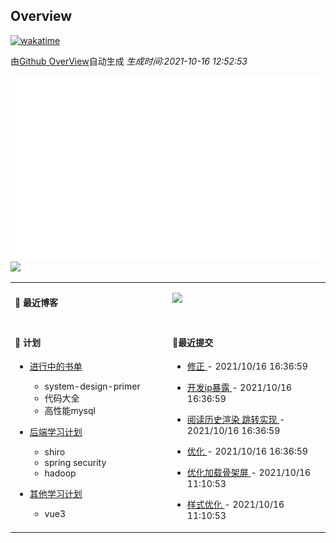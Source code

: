 
## Overview

[![wakatime](https://wakatime.com/badge/user/78591c59-95d5-4479-b2fc-988c35f31d59.svg)](https://wakatime.com/@78591c59-95d5-4479-b2fc-988c35f31d59)

由[Github OverView](https://github.com/0xcaffebabe/0xcaffebabe)自动生成 _生成时间:2021-10-16 12:52:53_

![](https://raw.githubusercontent.com/0xcaffebabe/github-stats/master/generated/overview.svg)![](https://github-readme-stats.vercel.app/api/top-langs/?username=0xcaffebabe&layout=compact&langs_count=8)

<table>

<tr>
<td valign="top" width="50%">

#### 📖 最近博客

    

</td>

<td valign="top" width="50%">

![](https://github-readme-stats.vercel.app/api/wakatime?username=0xcaffebabe&layout=compact)

</td>

</tr>

<tr>

<td valign="top" width="50%">

#### 📝 计划

- [进行中的书单](https://github.com/users/0xcaffebabe/projects/4)
  - system-design-primer
  - 代码大全
  - 高性能mysql


- [后端学习计划](https://github.com/users/0xcaffebabe/projects/1)
  - shiro
  - spring security
  - hadoop


- [其他学习计划](https://github.com/users/0xcaffebabe/projects/3)
  - vue3


<td>

#### 🌴最近提交


  * <a href="https://github.com/0xcaffebabe/my-book/commit/241ddb2667942ace22907ccf8f953bc035685e0e" target="_blank"> 修正 </a> - 2021/10/16 16:36:59 

    
  * <a href="https://github.com/0xcaffebabe/my-book/commit/641a40a20bd6ca5f25be43ff3daf3285c346453f" target="_blank"> 开发ip暴露 </a> - 2021/10/16 16:36:59 

    
  * <a href="https://github.com/0xcaffebabe/my-book/commit/e11cead7fb7d6c95a6eb3f2b93811c5d4099699b" target="_blank"> 阅读历史渲染 跳转实现 </a> - 2021/10/16 16:36:59 

    
  * <a href="https://github.com/0xcaffebabe/my-book/commit/b99cdea9ed9cd4646c01f40029d0b876bb1a1eb0" target="_blank"> 优化 </a> - 2021/10/16 16:36:59 

    
  * <a href="https://github.com/0xcaffebabe/my-book/commit/9636af55a100c9d9c50fba2ec5c86e6887cac989" target="_blank"> 优化加载骨架屏 </a> - 2021/10/16 11:10:53 

    
  * <a href="https://github.com/0xcaffebabe/my-book/commit/26f3ea29b2b1a4de9c30ec53c7be6dc5dcd3a7ea" target="_blank"> 样式优化 </a> - 2021/10/16 11:10:53 

    

</td>

</tr>

</table>
